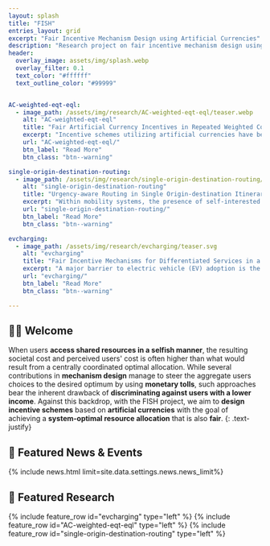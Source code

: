 ```yaml
---
layout: splash
title: "FISH"
entries_layout: grid
excerpt: "Fair Incentive Mechanism Design using Artificial Currencies"
description: "Research project on fair incentive mechanism design using artificial currencies at TU Eindhoven"
header:
  overlay_image: assets/img/splash.webp
  overlay_filter: 0.1
  text_color: "#ffffff"
  text_outline_color: "#99999"


AC-weighted-eqt-eql:
  - image_path: /assets/img/research/AC-weighted-eqt-eql/teaser.webp
    alt: "AC-weighted-eqt-eql"
    title: "Fair Artificial Currency Incentives in Repeated Weighted Congestion Games: Equity vs. Equality"
    excerpt: "Incentive schemes utilizing artificial currencies have been explored to achieve a system-optimal resource allocation that is also fair, contrarily to state-of-the-art monetary schemes. This paper delves into the comprehensive notion of fairness by meticulously optimizing for the societal metrics of equity and equality."
    url: "AC-weighted-eqt-eql/"
    btn_label: "Read More"
    btn_class: "btn--warning"

single-origin-destination-routing:
  - image_path: /assets/img/research/single-origin-destination-routing/teaser.webp
    alt: "single-origin-destination-routing"
    title: "Urgency-aware Routing in Single Origin-destination Itineraries through Artificial Currencies"
    excerpt: "Within mobility systems, the presence of self-interested users can lead to aggregate routing patterns that are far from the societal optimum that could be achieved by centrally controlling the user's choices. We design an urgency-aware fair incentive mechanism through artificial currencies so that the selfish behavior of the users aligns with the societally-optimal aggregate routing for single origin-destination inteneraries."
    url: "single-origin-destination-routing/"
    btn_label: "Read More"
    btn_class: "btn--warning"

evcharging:
  - image_path: /assets/img/research/evcharging/teaser.svg
    alt: "evcharging"
    title: "Fair Incentive Mechanisms for Differentiated Services in a Public Electric Vehicle Charging Station"
    excerpt: "A major barrier to electric vehicle (EV) adoption is the lack of affordable and accessible public chargers. This thesis proposes a fair incentive mechanism for operating a public EV charging station with access to renewable energy, prioritizing users without home-based chargers, and minimizing grid power usage."
    url: "evcharging/"
    btn_label: "Read More"
    btn_class: "btn--warning"

---
```


<h2>👋🏻 Welcome </h2>

When users **access shared resources in a selfish manner**, the resulting societal cost and perceived users' cost is often higher than what would result from a centrally coordinated optimal allocation. While several contributions in **mechanism design** manage to steer the aggregate users choices to the desired optimum by using **monetary tolls**, such approaches bear the inherent drawback of **discriminating against users with a lower income**. Against this backdrop, with the FISH project, we aim to **design incentive schemes** based on **artificial currencies** with the goal of achieving a **system-optimal resource allocation** that is also **fair**.
{: .text-justify}


<h2>📣 Featured News & Events </h2>
{% include news.html limit=site.data.settings.news.news_limit%}

<h2>🧪 Featured Research</h2>
{% include feature_row id="evcharging" type="left" %}
{% include feature_row id="AC-weighted-eqt-eql" type="left" %}
{% include feature_row id="single-origin-destination-routing" type="left" %}
